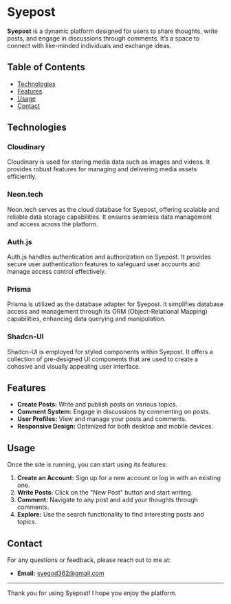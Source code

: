 # Syepost

**Syepost** is a dynamic platform designed for users to share thoughts, write posts, and engage in discussions through comments. It’s a space to connect with like-minded individuals and exchange ideas.

## Table of Contents

- [Technologies](#technologies)
- [Features](#features)
- [Usage](#usage)
- [Contact](#contact)

## Technologies

### Cloudinary

Cloudinary is used for storing media data such as images and videos. It provides robust features for managing and delivering media assets efficiently.

### Neon.tech

Neon.tech serves as the cloud database for Syepost, offering scalable and reliable data storage capabilities. It ensures seamless data management and access across the platform.

### Auth.js

Auth.js handles authentication and authorization on Syepost. It provides secure user authentication features to safeguard user accounts and manage access control effectively.

### Prisma

Prisma is utilized as the database adapter for Syepost. It simplifies database access and management through its ORM (Object-Relational Mapping) capabilities, enhancing data querying and manipulation.

### Shadcn-UI

Shadcn-UI is employed for styled components within Syepost. It offers a collection of pre-designed UI components that are used to create a cohesive and visually appealing user interface.

## Features

- **Create Posts:** Write and publish posts on various topics.
- **Comment System:** Engage in discussions by commenting on posts.
- **User Profiles:** View and manage your posts and comments.
- **Responsive Design:** Optimized for both desktop and mobile devices.

## Usage

Once the site is running, you can start using its features:

1. **Create an Account:** Sign up for a new account or log in with an existing one.
2. **Write Posts:** Click on the "New Post" button and start writing.
3. **Comment:** Navigate to any post and add your thoughts through comments.
4. **Explore:** Use the search functionality to find interesting posts and topics.


## Contact

For any questions or feedback, please reach out to me at:

- **Email:** syegod362@gmail.com

---

Thank you for using Syepost! I hope you enjoy the platform.
